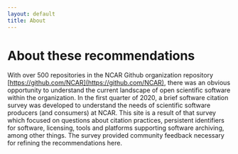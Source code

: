```yaml
---
layout: default
title: About
---
```


# About these recommendations

With over 500 repositories in the NCAR Github organization repository [https://github.com/NCAR](https://github.com/NCAR), there was an obvious opportunity to understand the current landscape of open scientific software within the organization.  In the first quarter of 2020, a brief software citation survey was developed to understand the needs of scientific software producers (and consumers) at NCAR.  This site is a result of that survey which focused on questions about citation practices, persistent identifiers for software, licensing, tools and platforms supporting software archiving, among other things.  The survey provided community feedback necessary for refining the recommendations here.
